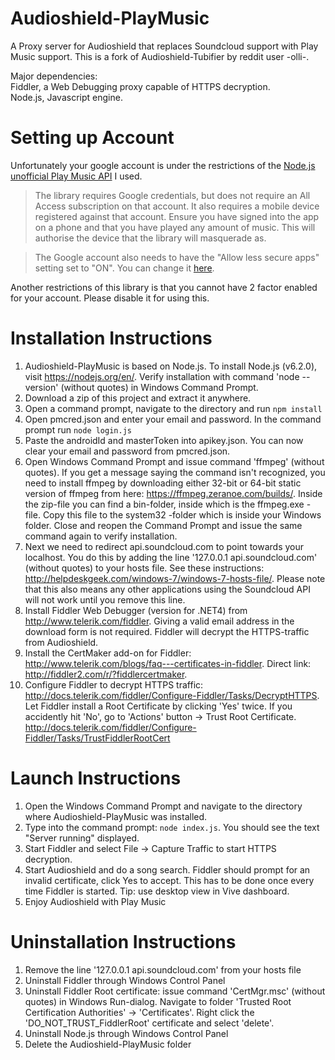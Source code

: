 # Audioshield-PlayMusic

A Proxy server for Audioshield that replaces Soundcloud support with Play Music support. This is a fork of Audioshield-Tubifier by reddit user -olli-.

Major dependencies:  
Fiddler, a Web Debugging proxy capable of HTTPS decryption.  
Node.js, Javascript engine.

# Setting up Account

Unfortunately your google account is under the restrictions of the [Node.js unofficial Play Music API](https://github.com/jamon/playmusic) I used.

>The library requires Google credentials, but does not require an All Access subscription on that account. It also requires a mobile device registered against that account. Ensure you have signed into the app on a phone and that you have played any amount of music. This will authorise the device that the library will masquerade as.

>The Google account also needs to have the "Allow less secure apps" setting set to "ON". You can change it [here](https://myaccount.google.com/security#connectedapps).

Another restrictions of this library is that you cannot have 2 factor enabled for your account. Please disable it for using this.

# Installation Instructions

1. Audioshield-PlayMusic is based on Node.js. To install Node.js (v6.2.0), visit https://nodejs.org/en/. Verify installation with command 'node --version' (without quotes) in Windows Command Prompt.
2. Download a zip of this project and extract it anywhere.
3. Open a command prompt, navigate to the directory and run `npm install`
4. Open pmcred.json and enter your email and password. In the command prompt run `node login.js`
5. Paste the androidId and masterToken into apikey.json. You can now clear your email and password from pmcred.json.
6. Open Windows Command Prompt and issue command 'ffmpeg' (without quotes). If you get a message saying the command isn't recognized, you need to install ffmpeg by downloading either 32-bit or 64-bit static version of ffmpeg from here: https://ffmpeg.zeranoe.com/builds/. Inside the zip-file you can find a bin-folder, inside which is the ffmpeg.exe -file. Copy this file to the system32 -folder which is inside your Windows folder. Close and reopen the Command Prompt and issue the same command again to verify installation.
7. Next we need to redirect api.soundcloud.com to point towards your localhost. You do this by adding the line '127.0.0.1 api.soundcloud.com' (without quotes) to your hosts file. See these instructions: http://helpdeskgeek.com/windows-7/windows-7-hosts-file/. Please note that this also means any other applications using the Soundcloud API will not work until you remove this line.
8. Install Fiddler Web Debugger (version for .NET4) from http://www.telerik.com/fiddler. Giving a valid email address in the download form is not required. Fiddler will decrypt the HTTPS-traffic from Audioshield.
9. Install the CertMaker add-on for Fiddler: http://www.telerik.com/blogs/faq---certificates-in-fiddler. Direct link: http://fiddler2.com/r/?fiddlercertmaker.
10. Configure Fiddler to decrypt HTTPS traffic: http://docs.telerik.com/fiddler/Configure-Fiddler/Tasks/DecryptHTTPS. Let Fiddler install a Root Certificate by clicking 'Yes' twice. If you accidently hit 'No', go to 'Actions' button -> Trust Root Certificate. http://docs.telerik.com/fiddler/Configure-Fiddler/Tasks/TrustFiddlerRootCert

# Launch Instructions

1. Open the Windows Command Prompt and navigate to the directory where Audioshield-PlayMusic was installed.
2. Type into the command prompt: `node index.js`. You should see the text "Server running" displayed.
3. Start Fiddler and select File -> Capture Traffic to start HTTPS decryption.
4. Start Audioshield and do a song search. Fiddler should prompt for an invalid certificate, click Yes to accept. This has to be done once every time Fiddler is started. Tip: use desktop view in Vive dashboard.
5. Enjoy Audioshield with Play Music

# Uninstallation Instructions
1. Remove the line '127.0.0.1 api.soundcloud.com' from your hosts file
2. Uninstall Fiddler through Windows Control Panel
3. Uninstall Fiddler Root certificate: issue command 'CertMgr.msc' (without quotes) in Windows Run-dialog. Navigate to folder 'Trusted Root Certification Authorities' -> 'Certificates'. Right click the 'DO_NOT_TRUST_FiddlerRoot' certificate and select 'delete'.
4. Uninstall Node.js through Windows Control Panel
5. Delete the Audioshield-PlayMusic folder





